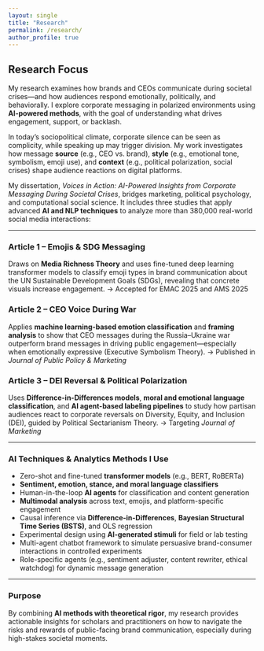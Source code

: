 ```yaml
---
layout: single
title: "Research"
permalink: /research/
author_profile: true
---
```



## Research Focus

My research examines how brands and CEOs communicate during societal crises—and how audiences respond emotionally, politically, and behaviorally. I explore corporate messaging in polarized environments using **AI-powered methods**, with the goal of understanding what drives engagement, support, or backlash.

In today’s sociopolitical climate, corporate silence can be seen as complicity, while speaking up may trigger division. My work investigates how message **source** (e.g., CEO vs. brand), **style** (e.g., emotional tone, symbolism, emoji use), and **context** (e.g., political polarization, social crises) shape audience reactions on digital platforms.

My dissertation, *Voices in Action: AI-Powered Insights from Corporate Messaging During Societal Crises*, bridges marketing, political psychology, and computational social science. It includes three studies that apply advanced **AI and NLP techniques** to analyze more than 380,000 real-world social media interactions:

---

### Article 1 – Emojis & SDG Messaging  
Draws on **Media Richness Theory** and uses fine-tuned deep learning transformer models to classify emoji types in brand communication about the UN Sustainable Development Goals (SDGs), revealing that concrete visuals increase engagement.
  → Accepted for EMAC 2025 and AMS 2025

### Article 2 – CEO Voice During War  
Applies **machine learning-based emotion classification** and **framing analysis** to show that CEO messages during the Russia–Ukraine war outperform brand messages in driving public engagement—especially when emotionally expressive (Executive Symbolism Theory).
  → Published in *Journal of Public Policy & Marketing*

### Article 3 – DEI Reversal & Political Polarization  
Uses **Difference-in-Differences models**, **moral and emotional language classification**, and **AI agent-based labeling pipelines** to study how partisan audiences react to corporate reversals on Diversity, Equity, and Inclusion (DEI), guided by Political Sectarianism Theory.
  → Targeting *Journal of Marketing*

---

### AI Techniques & Analytics Methods I Use

- Zero-shot and fine-tuned **transformer models** (e.g., BERT, RoBERTa)
- **Sentiment, emotion, stance, and moral language classifiers**
- Human-in-the-loop **AI agents** for classification and content generation
- **Multimodal analysis** across text, emojis, and platform-specific engagement
- Causal inference via **Difference-in-Differences**, **Bayesian Structural Time Series (BSTS)**, and OLS regression
- Experimental design using **AI-generated stimuli** for field or lab testing
- Multi-agent chatbot framework to simulate persuasive brand-consumer interactions in controlled experiments
- Role-specific agents (e.g., sentiment adjuster, content rewriter, ethical watchdog) for dynamic message generation

---

### Purpose

By combining **AI methods with theoretical rigor**, my research provides actionable insights for scholars and practitioners on how to navigate the risks and rewards of public-facing brand communication, especially during high-stakes societal moments.
